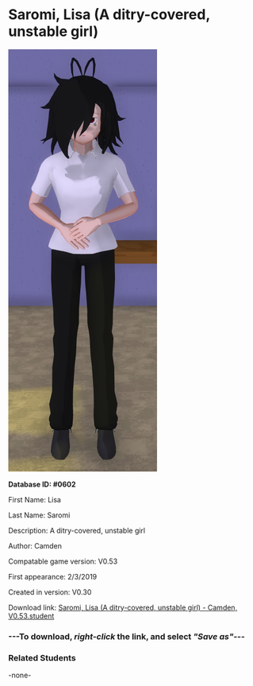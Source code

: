 # Saromi, Lisa (A ditry-covered, unstable girl)

<img src="../../Files/Images/Saromi, Lisa (A ditry-covered, unstable girl).png" title="Saromi, Lisa (A ditry-covered, unstable girl) - Camden, V0.53">

**Database ID: #0602**

First Name: Lisa

Last Name: Saromi

Description: A ditry-covered, unstable girl

Author: Camden

Compatable game version: V0.53

First appearance: 2/3/2019

Created in version: V0.30

Download link: <a href="https://raw.githubusercontent.com/Arbiter1223/Daigaku-Gurashi-Custom-Students/master/Files/Student%20Files/Saromi%2C%20Lisa%20(A%20ditry-covered%2C%20unstable%20girl)%20-%20Camden%2C%20V0.53.student">Saromi, Lisa (A ditry-covered, unstable girl) - Camden, V0.53.student</a>

### ---**To download, _right-click_ the link, and select _"Save as"_**---

### Related Students

-none-
